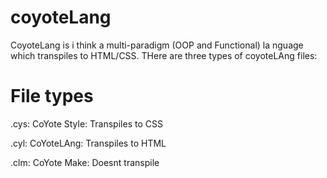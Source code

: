 # coyoteLang
CoyoteLang is i think a multi-paradigm (OOP and Functional) la nguage which transpiles to HTML/CSS.
THere are three types of coyoteLAng files:

# File types
.cys: CoYote Style: Transpiles to CSS

.cyl: CoYoteLAng: Transpiles to HTML

.clm: CoYote Make: Doesnt transpile
